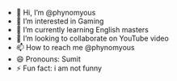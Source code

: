 - 👋 Hi, I’m @phynomyous
- 👀 I’m interested in Gaming 
- 🌱 I’m currently learning English masters 
- 💞️ I’m looking to collaborate on YouTube video
- 📫 How to reach me @phynomyous
- 😄 Pronouns: Sumit 
- ⚡ Fun fact: i am not funny 

<!---
phynomyous/phynomyous is a ✨ special ✨ repository because its `README.md` (this file) appears on your GitHub profile.
You can click the Preview link to take a look at your changes.
--->
